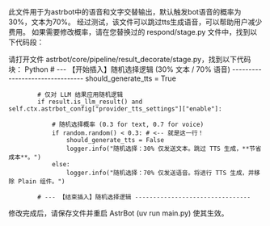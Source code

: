 此文件用于为astrbot中的语音和文字交替输出，默认触发bot语音的概率为30%，文本为70%。
经过测试，该文件可以跳过tts生成语音，可以帮助用户减少费用。
如果需要修改概率，请在您替换过的 respond/stage.py 文件中，找到以下代码段：

请打开文件 astrbot/core/pipeline/result_decorate/stage.py，找到以下代码块：
Python            # --- 【开始插入】随机选择逻辑 (30% 文本 / 70% 语音) --------------------------------
            should_generate_tts = True
            
            # 仅对 LLM 结果应用随机逻辑
            if result.is_llm_result() and self.ctx.astrbot_config["provider_tts_settings"]["enable"]:
                
                # 随机选择概率 (0.3 for text, 0.7 for voice)
                if random.random() < 0.3: # <-- 就是这一行！
                    should_generate_tts = False
                    logger.info("随机选择：30% 仅发送文本。跳过 TTS 生成，**节省成本**。")
                else: 
                    logger.info("随机选择：70% 仅发送语音。将进行 TTS 生成，并移除 Plain 组件。")
            
            # --- 【结束插入】随机选择逻辑 --------------------------------
修改完成后，请保存文件并重启 AstrBot (uv run main.py) 使其生效。
